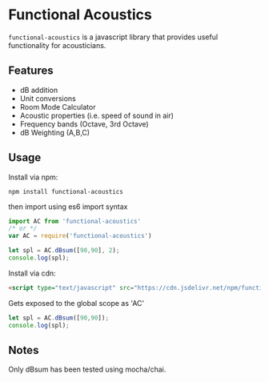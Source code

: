# Functional Acoustics

`functional-acoustics` is a javascript library that provides useful functionality for acousticians.

## Features

+ dB addition
+ Unit conversions
+ Room Mode Calculator
+ Acoustic properties (i.e. speed of sound in air)
+ Frequency bands (Octave, 3rd Octave)
+ dB Weighting (A,B,C)

## Usage

Install via npm:

```shell
npm install functional-acoustics
```

then import using es6 import syntax

```javascript
import AC from 'functional-acoustics'
/* or */
var AC = require('functional-acoustics')

let spl = AC.dBsum([90,90], 2);
console.log(spl);
```

Install via cdn:

```html
<script type="text/javascript" src="https://cdn.jsdelivr.net/npm/functional-acoustics@1.0.13/functional-acoustics.js"></script>
```

Gets exposed to the global scope as 'AC'

```javascript
let spl = AC.dBsum([90,90]);
console.log(spl);
```

## Notes

Only dBsum has been tested using mocha/chai.
